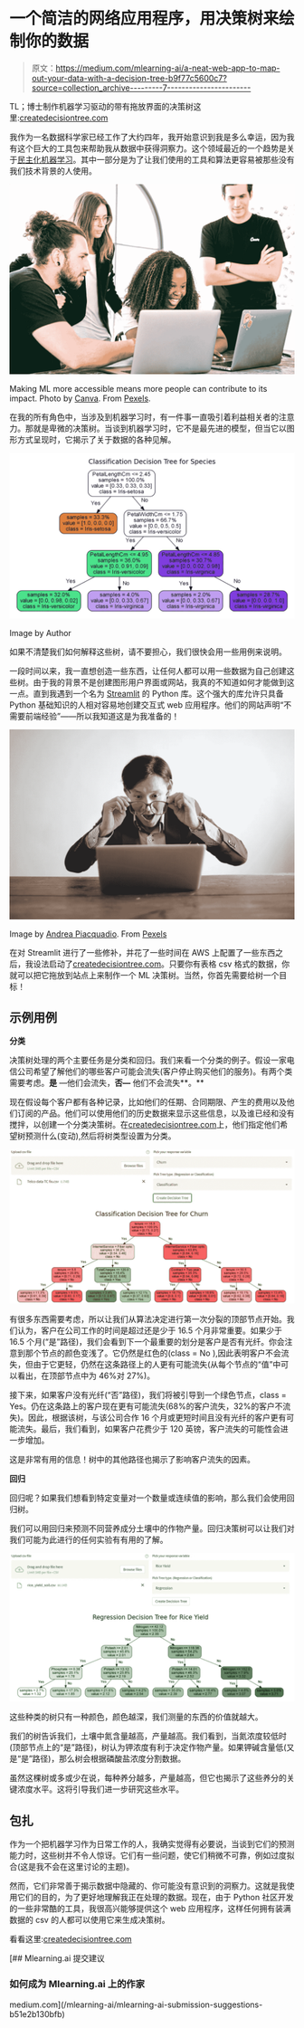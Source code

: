 # 一个简洁的网络应用程序，用决策树来绘制你的数据

> 原文：<https://medium.com/mlearning-ai/a-neat-web-app-to-map-out-your-data-with-a-decision-tree-b9f77c5600c7?source=collection_archive---------7----------------------->

TL；博士制作机器学习驱动的带有拖放界面的决策树这里:[createdecisiontree.com](https://joseph-foley-display-dtree-webapp-createdecisiontree-bac-6w6lye.streamlitapp.com)

我作为一名数据科学家已经工作了大约四年，我开始意识到我是多么幸运，因为我有这个巨大的工具包来帮助我从数据中获得洞察力。这个领域最近的一个趋势是关于[民主化机器学习](https://towardsdatascience.com/democratize-artificial-intelligence-48643394440f)。其中一部分是为了让我们使用的工具和算法更容易被那些没有我们技术背景的人使用。

![](img/5c07f89472a0a25541b91e8d10a5d5e2.png)

Making ML more accessible means more people can contribute to its impact. Photo by [Canva](https://www.pexels.com/@canvastudio). From [Pexels](https://www.pexels.com/photo/a-group-of-professionals-sharing-ideas-3153207/).

在我的所有角色中，当涉及到机器学习时，有一件事一直吸引着利益相关者的注意力。那就是卑微的决策树。当谈到机器学习时，它不是最先进的模型，但当它以图形方式呈现时，它揭示了关于数据的各种见解。

![](img/9abf0244a713270deba68389720afbe1.png)

Image by Author

如果不清楚我们如何解释这些树，请不要担心，我们很快会用一些用例来说明。

一段时间以来，我一直想创造一些东西，让任何人都可以用一些数据为自己创建这些树。由于我的背景不是创建图形用户界面或网站，我真的不知道如何才能做到这一点。直到我遇到一个名为 [Streamlit](https://streamlit.io/) 的 Python 库。这个强大的库允许只具备 Python 基础知识的人相对容易地创建交互式 web 应用程序。他们的网站声明“不需要前端经验”——所以我知道这是为我准备的！

![](img/e22b3271b1e3a99fb9f7078ba0a82e7d.png)

Image by [Andrea Piacquadio](https://www.pexels.com/@olly). From [Pexels](https://www.pexels.com/photo/amazed-formal-male-looking-at-laptop-screen-3760809/)

在对 Streamlit 进行了一些修补，并花了一些时间在 AWS 上配置了一些东西之后，我设法启动了[createdecisiontree.com](https://joseph-foley-display-dtree-webapp-createdecisiontree-bac-6w6lye.streamlitapp.com)。只要你有表格 csv 格式的数据，你就可以把它拖放到站点上来制作一个 ML 决策树。当然，你首先需要给树一个目标！

## **示例用例**

**分类**

决策树处理的两个主要任务是分类和回归。我们来看一个分类的例子。假设一家电信公司希望了解他们的哪些客户可能会流失(客户停止购买他们的服务)。有两个类需要考虑。**是** —他们会流失，**否—** 他们不会流失**。**

现在假设每个客户都有各种记录，比如他们的任期、合同期限、产生的费用以及他们订阅的产品。他们可以使用他们的历史数据来显示这些信息，以及谁已经和没有搅拌，以创建一个分类决策树。在[createdecisiontree.com](https://joseph-foley-display-dtree-webapp-createdecisiontree-bac-6w6lye.streamlitapp.com)上，他们指定他们希望树预测什么(变动),然后将树类型设置为分类。

![](img/df2ce9f9b6fee8102f3c2b3aa8d169c1.png)

有很多东西需要考虑，所以让我们从算法决定进行第一次分裂的顶部节点开始。我们认为，客户在公司工作的时间是超过还是少于 16.5 个月非常重要。如果少于 16.5 个月(“是”路径)，我们会看到下一个最重要的划分是客户是否有光纤。你会注意到那个节点的颜色变浅了。它仍然是红色的(class = No ),因此表明客户不会流失，但由于它更轻，仍然在这条路径上的人更有可能流失(从每个节点的“值”中可以看出，在顶部节点中为 46%对 27%)。

接下来，如果客户没有光纤(“否”路径)，我们将被引导到一个绿色节点，class = Yes。仍在这条路上的客户现在更有可能流失(68%的客户流失，32%的客户不流失)。因此，根据该树，与该公司合作 16 个月或更短时间且没有光纤的客户更有可能流失。最后，我们看到，如果客户花费少于 120 英镑，客户流失的可能性会进一步增加。

这是非常有用的信息！树中的其他路径也揭示了影响客户流失的因素。

**回归**

回归呢？如果我们想看到特定变量对一个数量或连续值的影响，那么我们会使用回归树。

我们可以用回归来预测不同营养成分土壤中的作物产量。回归决策树可以让我们对我们可能为此进行的任何实验有有用的了解。

![](img/c158456a2a8ea999b92822c3850e3195.png)

这些种类的树只有一种颜色，颜色越深，我们测量的东西的价值就越大。

我们的树告诉我们，土壤中氮含量越高，产量越高。我们看到，当氮浓度较低时(顶部节点上的“是”路径)，树认为钾浓度有利于决定作物产量。如果钾碱含量低(又是“是”路径)，那么树会根据磷酸盐浓度分割数据。

虽然这棵树或多或少在说，每种养分越多，产量越高，但它也揭示了这些养分的关键浓度水平。这将引导我们进一步研究这些水平。

## 包扎

作为一个把机器学习作为日常工作的人，我确实觉得有必要说，当谈到它们的预测能力时，这些树并不令人惊讶。它们有一些问题，使它们稍微不可靠，例如过度拟合(这是我不会在这里讨论的主题)。

然而，它们非常善于揭示数据中隐藏的、你可能没有意识到的洞察力。这就是我使用它们的目的，为了更好地理解我正在处理的数据。现在，由于 Python 社区开发的一些非常酷的工具，我很高兴能够提供这个 web 应用程序，这样任何拥有装满数据的 csv 的人都可以使用它来生成决策树。

看看这里:[createdecisiontree.com](https://joseph-foley-display-dtree-webapp-createdecisiontree-bac-6w6lye.streamlitapp.com)

[](/mlearning-ai/mlearning-ai-submission-suggestions-b51e2b130bfb) [## Mlearning.ai 提交建议

### 如何成为 Mlearning.ai 上的作家

medium.com](/mlearning-ai/mlearning-ai-submission-suggestions-b51e2b130bfb)